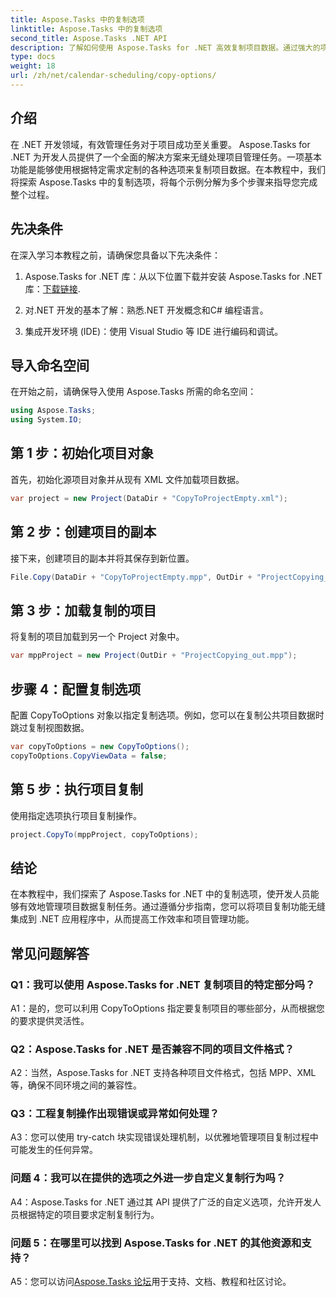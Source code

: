 ```yaml
---
title: Aspose.Tasks 中的复制选项
linktitle: Aspose.Tasks 中的复制选项
second_title: Aspose.Tasks .NET API
description: 了解如何使用 Aspose.Tasks for .NET 高效复制项目数据。通过强大的项目管理功能增强您的 .NET 应用程序。
type: docs
weight: 18
url: /zh/net/calendar-scheduling/copy-options/
---
```

## 介绍

在 .NET 开发领域，有效管理任务对于项目成功至关重要。 Aspose.Tasks for .NET 为开发人员提供了一个全面的解决方案来无缝处理项目管理任务。一项基本功能是能够使用根据特定需求定制的各种选项来复制项目数据。在本教程中，我们将探索 Aspose.Tasks 中的复制选项，将每个示例分解为多个步骤来指导您完成整个过程。

## 先决条件

在深入学习本教程之前，请确保您具备以下先决条件：

1.  Aspose.Tasks for .NET 库：从以下位置下载并安装 Aspose.Tasks for .NET 库：[下载链接](https://releases.aspose.com/tasks/net/).
   
2. 对.NET 开发的基本了解：熟悉.NET 开发概念和C# 编程语言。

3. 集成开发环境 (IDE)：使用 Visual Studio 等 IDE 进行编码和调试。

## 导入命名空间

在开始之前，请确保导入使用 Aspose.Tasks 所需的命名空间：

```csharp
using Aspose.Tasks;
using System.IO;


```

## 第 1 步：初始化项目对象

首先，初始化源项目对象并从现有 XML 文件加载项目数据。

```csharp
var project = new Project(DataDir + "CopyToProjectEmpty.xml");
```

## 第 2 步：创建项目的副本

接下来，创建项目的副本并将其保存到新位置。

```csharp
File.Copy(DataDir + "CopyToProjectEmpty.mpp", OutDir + "ProjectCopying_out.mpp", true);
```

## 第 3 步：加载复制的项目

将复制的项目加载到另一个 Project 对象中。

```csharp
var mppProject = new Project(OutDir + "ProjectCopying_out.mpp");
```

## 步骤 4：配置复制选项

配置 CopyToOptions 对象以指定复制选项。例如，您可以在复制公共项目数据时跳过复制视图数据。

```csharp
var copyToOptions = new CopyToOptions();
copyToOptions.CopyViewData = false;
```

## 第 5 步：执行项目复制

使用指定选项执行项目复制操作。

```csharp
project.CopyTo(mppProject, copyToOptions);
```

## 结论

在本教程中，我们探索了 Aspose.Tasks for .NET 中的复制选项，使开发人员能够有效地管理项目数据复制任务。通过遵循分步指南，您可以将项目复制功能无缝集成到 .NET 应用程序中，从而提高工作效率和项目管理功能。

## 常见问题解答

### Q1：我可以使用 Aspose.Tasks for .NET 复制项目的特定部分吗？

A1：是的，您可以利用 CopyToOptions 指定要复制项目的哪些部分，从而根据您的要求提供灵活性。

### Q2：Aspose.Tasks for .NET 是否兼容不同的项目文件格式？

A2：当然，Aspose.Tasks for .NET 支持各种项目文件格式，包括 MPP、XML 等，确保不同环境之间的兼容性。

### Q3：工程复制操作出现错误或异常如何处理？

A3：您可以使用 try-catch 块实现错误处理机制，以优雅地管理项目复制过程中可能发生的任何异常。

### 问题 4：我可以在提供的选项之外进一步自定义复制行为吗？

A4：Aspose.Tasks for .NET 通过其 API 提供了广泛的自定义选项，允许开发人员根据特定的项目要求定制复制行为。

### 问题 5：在哪里可以找到 Aspose.Tasks for .NET 的其他资源和支持？

 A5：您可以访问[Aspose.Tasks 论坛](https://forum.aspose.com/c/tasks/15)用于支持、文档、教程和社区讨论。